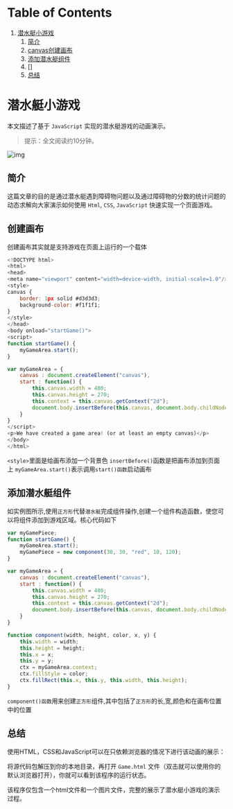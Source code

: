 # Table of Contents

1.  [潜水艇小游戏](#854CE09D-C557-46D3-8154-F5FC03505F56)
    1.  [简介](#854CE09D)
    2.  [canvas创建画布](#854CE10)
    3.  [添加潜水艇组件](#854CE29DC557)
    4.  []
    5.  [总结](#F5FC03505F56)

<a id="854CE09D-C557-46D3-8154-F5FC03505F56"></a>

# 潜水艇小游戏

本文描述了基于 `JavaScript` 实现的潜水艇游戏的动画演示。

> 提示：全文阅读约10分钟。

![img](img/854CE09D-C557-46D3-8154-F5FC03505F56.png)


<a id="854CE09D"></a>

## 简介

这篇文章的目的是通过潜水艇遇到障碍物问题以及通过障碍物的分数的统计问题的动态求解向大家演示如何使用 `Html`, `CSS`, `JavaScript` 快速实现一个页面游戏。
   
   
<a id="854CE09D"></a>

## 创建画布
创建画布其实就是支持游戏在页面上运行的一个载体
```javascript
<!DOCTYPE html>
<html>
<head>
<meta name="viewport" content="width=device-width, initial-scale=1.0"/>
<style>
canvas {
    border: 1px solid #d3d3d3;
    background-color: #f1f1f1;
}
</style>
</head>
<body onload="startGame()">
<script>
function startGame() {
    myGameArea.start();
}

var myGameArea = {
    canvas : document.createElement("canvas"),
    start : function() {
        this.canvas.width = 480;
        this.canvas.height = 270;
        this.context = this.canvas.getContext("2d");
        document.body.insertBefore(this.canvas, document.body.childNodes[0]);
    }
}
</script>
<p>We have created a game area! (or at least an empty canvas)</p>
</body>
</html>

```
`<style>`里面是给画布添加一个背景色 
`insertBefore()`函数是把画布添加到页面上
`myGameArea.start()`表示调用`start()函数`启动画布


<a id="854CE29DC557"></a>

## 添加潜水艇组件
如实例图所示,使用`正方形`代替`潜水艇`完成组件操作,创建一个组件构造函数，使您可以将组件添加到游戏区域。核心代码如下
```javascript
var myGamePiece;
function startGame() {
    myGameArea.start();
    myGamePiece = new component(30, 30, "red", 10, 120);
}

var myGameArea = {
    canvas : document.createElement("canvas"),
    start : function() {
        this.canvas.width = 480;
        this.canvas.height = 270;
        this.context = this.canvas.getContext("2d");
        document.body.insertBefore(this.canvas, document.body.childNodes[0]);
    }
}

function component(width, height, color, x, y) {
    this.width = width;
    this.height = height;
    this.x = x;
    this.y = y;    
    ctx = myGameArea.context;
    ctx.fillStyle = color;
    ctx.fillRect(this.x, this.y, this.width, this.height);
}
```
`component()函数`用来创建`正方形`组件,其中包括了`正方形`的长,宽,颜色和在画布位置中的位置




<a id="F5FC03505F56"></a>

## 总结

使用HTML，CSS和JavaScript可以在只依赖浏览器的情况下进行该动画的展示：

将源代码包解压到你的本地目录，再打开 `Game.html` 文件（双击就可以使用你的默认浏览器打开），你就可以看到该程序的运行状态。

该程序仅包含一个html文件和一个图片文件，完整的展示了潜水艇小游戏的演示过程。

